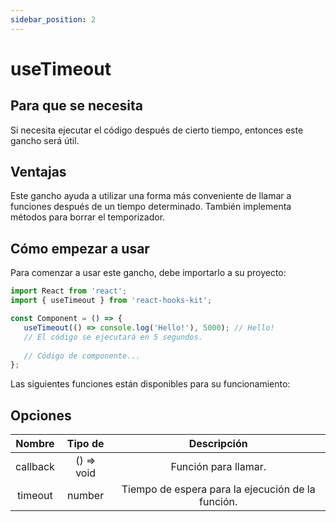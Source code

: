 ```yaml
---
sidebar_position: 2
---
```


# useTimeout

## Para que se necesita

Si necesita ejecutar el código después de cierto tiempo, entonces este gancho será útil.

## Ventajas

Este gancho ayuda a utilizar una forma más conveniente de llamar a funciones después de un tiempo determinado. También implementa métodos para borrar el temporizador.

## Cómo empezar a usar

Para comenzar a usar este gancho, debe importarlo a su proyecto:

```jsx
import React from 'react';
import { useTimeout } from 'react-hooks-kit';

const Component = () => {
   useTimeout(() => console.log('Hello!'), 5000); // Hello!
   // El código se ejecutará en 5 segundos.
 
   // Código de componente...
};
```

Las siguientes funciones están disponibles para su funcionamiento:

## Opciones

| Nombre | Tipo de | Descripción |
| :---: | :---: | :---: |
| callback | () => void | Función para llamar. |
| timeout | number | Tiempo de espera para la ejecución de la función. |
